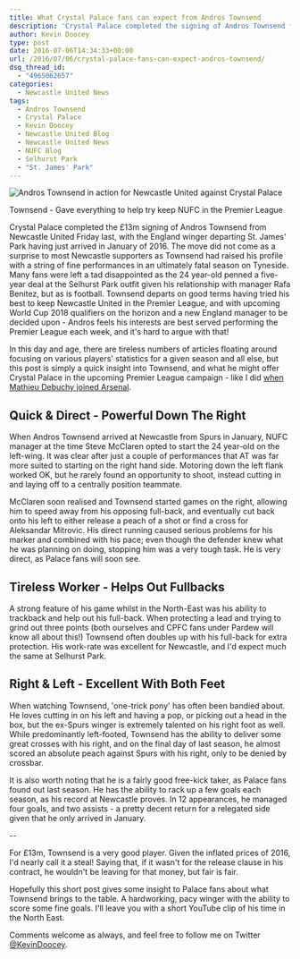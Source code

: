 ```yaml
---
title: What Crystal Palace fans can expect from Andros Townsend
description: 'Crystal Palace completed the signing of Andros Townsend from NUFC for a fee of £13m on Friday last - but what can Palace fans expect from the winger?'
author: Kevin Doocey
type: post
date: 2016-07-06T14:34:33+00:00
url: /2016/07/06/crystal-palace-fans-can-expect-andros-townsend/
dsq_thread_id:
  - "4965062657"
categories:
  - Newcastle United News
tags:
  - Andros Townsend
  - Crystal Palace
  - Kevin Doocey
  - Newcastle United Blog
  - Newcastle United News
  - NUFC Blog
  - Selhurst Park
  - "St. James' Park"
---
```


![Andros Townsend in action for Newcastle United against Crystal Palace](http://www.tynetime.com/wp-content/uploads/2016/07/Andros-Townsend-Newcastle-United-Palace.jpg "Andros Townsend")

Townsend - Gave everything to help try keep NUFC in the Premier League

Crystal Palace completed the £13m signing of Andros Townsend from Newcastle United Friday last,&nbsp;with the England winger departing St. James' Park having just arrived in January of 2016. The move did not come as a surprise to most Newcastle supporters as Townsend had raised his profile with a string of fine performances in an ultimately fatal&nbsp;season on Tyneside. Many fans were left a tad disappointed as the 24 year-old penned a five-year deal at the Selhurst Park outfit given his relationship with manager Rafa Benitez, but as is football. Townsend departs on good terms having tried his best to keep Newcastle United in the Premier League, and with upcoming World Cup 2018 qualifiers on the horizon and a new England manager to be decided upon - Andros feels his interests are best served performing the Premier League each week, and it's hard to argue with that!

In this day and age, there are tireless numbers of articles floating around focusing on various players' statistics for a given season and all else, but this post is simply a quick insight into Townsend, and what he might offer Crystal Palace in the upcoming Premier League campaign - like I did [when Mathieu Debuchy joined Arsenal][1].

## Quick & Direct - Powerful Down The Right

When Andros Townsend arrived at Newcastle from Spurs in January, NUFC manager at the time Steve McClaren opted to start the 24 year-old on the left-wing. It was clear after just a couple of performances that AT was far more suited to starting on the right hand side. Motoring down the left flank worked OK, but he rarely found an opportunity to shoot, instead cutting in and laying off to a centrally position teammate.

McClaren soon realised and Townsend started games on the right, allowing him to speed away from his opposing full-back, and eventually cut back onto his left to either release a peach of a shot or find a cross for Aleksandar Mitrovic. His direct running caused serious problems for his marker and combined with his pace; even though the defender knew what he was planning on doing, stopping him was a very tough task. He is very direct, as Palace fans will soon see.

## Tireless Worker - Helps Out Fullbacks

A strong feature of his game whilst in the North-East was his ability to trackback and help out his full-back. When protecting a lead and trying to grind out three points (both ourselves and CPFC fans under Pardew will know all about this!) Townsend often doubles up with his full-back for extra protection. His work-rate was excellent for Newcastle, and I'd expect much the same at Selhurst Park.

## Right & Left - Excellent With Both Feet

When watching Townsend, 'one-trick pony' has often been bandied about. He loves cutting in on his left and having a pop, or picking out a head in the box, but the ex-Spurs winger is extremely talented on his right foot as well. While predominantly left-footed, Townsend has the ability to deliver some great crosses with his right, and on the final day of last season, he almost scored an absolute peach against Spurs with his right, only to be denied by crossbar.

It is also worth noting that he is a fairly good free-kick taker, as Palace fans found out last season. He has the ability to rack up a few goals each season, as his record at Newcastle proves. In 12 appearances, he managed four goals, and two assists - a pretty decent return for a relegated side given that he only arrived in January.

--

For £13m, Townsend is a very good player. Given the inflated prices of 2016, I'd nearly call it a steal! Saying that, if it wasn't for the release clause in his contract, he wouldn't be leaving for that money, but fair is fair.

Hopefully this short post gives some insight to Palace fans about what Townsend brings to the table. A hardworking, pacy winger with the ability to score some fine goals. I'll leave you with a short YouTube clip of his time in the North East.

Comments welcome as always, and feel free to follow me on Twitter [@KevinDoocey][2].

 [1]: http://www.tynetime.com/2014/07/08/arsenal-fans-need-know-mathieu-debuchy/
 [2]: https://twitter.com/kevindoocey
